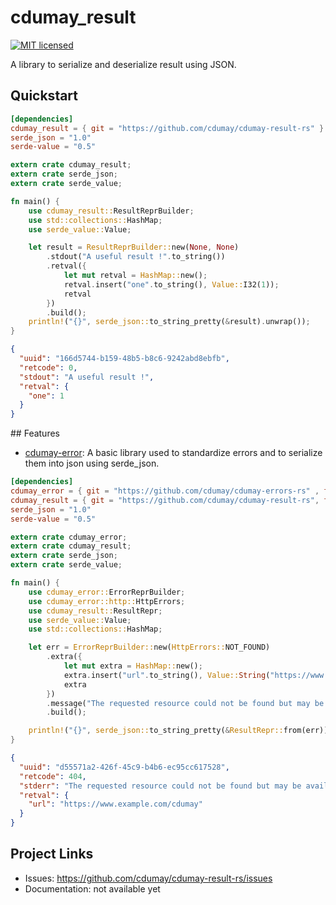 # cdumay_result

[![MIT licensed](https://img.shields.io/badge/license-MIT-blue.svg)](./LICENSE)

A library to serialize and deserialize result using JSON.

## Quickstart

```toml
[dependencies]
cdumay_result = { git = "https://github.com/cdumay/cdumay-result-rs" }
serde_json = "1.0"
serde-value = "0.5"
```

```rust
extern crate cdumay_result;
extern crate serde_json;
extern crate serde_value;

fn main() {
    use cdumay_result::ResultReprBuilder;
    use std::collections::HashMap;
    use serde_value::Value;

    let result = ResultReprBuilder::new(None, None)
        .stdout("A useful result !".to_string())
        .retval({
            let mut retval = HashMap::new();
            retval.insert("one".to_string(), Value::I32(1));
            retval
        })
        .build();
    println!("{}", serde_json::to_string_pretty(&result).unwrap());
}
```

```json
{
  "uuid": "166d5744-b159-48b5-b8c6-9242abd8ebfb",
  "retcode": 0,
  "stdout": "A useful result !",
  "retval": {
    "one": 1
  }
}
```

## Features

- [cdumay-error](https://github.com/cdumay/cdumay-errors-rs): A basic library used to standardize errors and to serialize them into json using serde_json.

```toml
[dependencies]
cdumay_error = { git = "https://github.com/cdumay/cdumay-errors-rs" , features = ["http"] }
cdumay_result = { git = "https://github.com/cdumay/cdumay-result-rs", features = ["cdumay-error"]}
serde_json = "1.0"
serde-value = "0.5"
```

```rust
extern crate cdumay_error;
extern crate cdumay_result;
extern crate serde_json;
extern crate serde_value;

fn main() {
    use cdumay_error::ErrorReprBuilder;
    use cdumay_error::http::HttpErrors;
    use cdumay_result::ResultRepr;
    use serde_value::Value;
    use std::collections::HashMap;

    let err = ErrorReprBuilder::new(HttpErrors::NOT_FOUND)
        .extra({
            let mut extra = HashMap::new();
            extra.insert("url".to_string(), Value::String("https://www.example.com/cdumay".to_string()));
            extra
        })
        .message("The requested resource could not be found but may be available in the future.".to_string())
        .build();

    println!("{}", serde_json::to_string_pretty(&ResultRepr::from(err)).unwrap());
}
```

```json
{
  "uuid": "d55571a2-426f-45c9-b4b6-ec95cc617528",
  "retcode": 404,
  "stderr": "The requested resource could not be found but may be available in the future.",
  "retval": {
    "url": "https://www.example.com/cdumay"
  }
}
```

## Project Links

- Issues: https://github.com/cdumay/cdumay-result-rs/issues
- Documentation: not available yet
